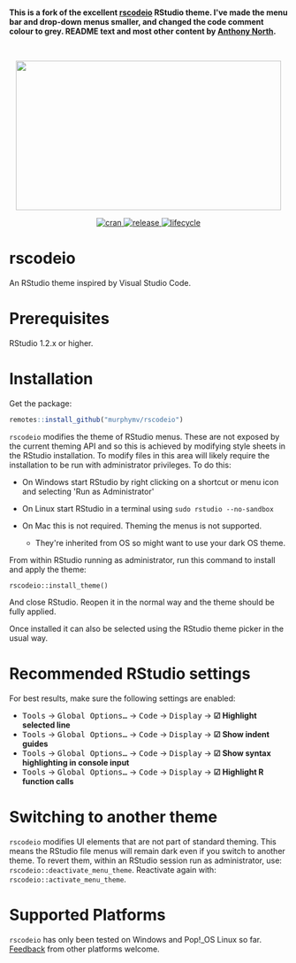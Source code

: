 <br>

**This is a fork of the excellent [rscodeio](https://github.com/anthonynorth/rscodeio) RStudio theme. I've made the menu bar and drop-down menus smaller, and changed the code comment colour to grey. README text and most other content by [Anthony North](https://github.com/anthonynorth).**

<br>

<p align=center>
  <img src="./inst/media/rscodeio.png" width="480" height="270">
</p>

<p align="center">
  <a href="https://cran.r-project.org/package=rscodeio">
    <img src="https://img.shields.io/cran/l/rscodeio?style=flat-square" alt="cran">
  </a>
  <a href="https://github.com/anthonynorth/rscodeio/releases/latest">
    <img src="https://img.shields.io/github/v/release/anthonynorth/rscodeio?sort=semver&style=flat-square" alt="release">
  </a>
  <a href="https://www.tidyverse.org/lifecycle/#experimental">
    <img src="https://img.shields.io/badge/lifecycle-experimental-orange?style=flat-square" alt="lifecycle" />
  </a>
</p>

# rscodeio

An RStudio theme inspired by Visual Studio Code.

# Prerequisites

RStudio 1.2.x or higher.

# Installation

Get the package:

``` r
remotes::install_github("murphymv/rscodeio")
```

`rscodeio` modifies the theme of RStudio menus. These are not exposed by the current theming API and so this is achieved by modifying style sheets in the RStudio installation. To modify files in this area will likely require the installation to be run with administrator privileges. To do this:

-   On Windows start RStudio by right clicking on a shortcut or menu icon and selecting 'Run as Administrator'

-   On Linux start RStudio in a terminal using `sudo rstudio --no-sandbox`

-   On Mac this is not required. Theming the menus is not supported.

    -   They're inherited from OS so might want to use your dark OS theme.

From within RStudio running as administrator, run this command to install and apply the theme:

    rscodeio::install_theme()

And close RStudio. Reopen it in the normal way and the theme should be fully applied.

Once installed it can also be selected using the RStudio theme picker in the usual way.

# Recommended RStudio settings

For best results, make sure the following settings are enabled:

-   <kbd>Tools</kbd> → <kbd>Global Options…</kbd> → <kbd>Code</kbd> → <kbd>Display</kbd> → **☑ Highlight selected line**
-   <kbd>Tools</kbd> → <kbd>Global Options…</kbd> → <kbd>Code</kbd> → <kbd>Display</kbd> → **☑ Show indent guides**
-   <kbd>Tools</kbd> → <kbd>Global Options…</kbd> → <kbd>Code</kbd> → <kbd>Display</kbd> → **☑ Show syntax highlighting in console input**
-   <kbd>Tools</kbd> → <kbd>Global Options…</kbd> → <kbd>Code</kbd> → <kbd>Display</kbd> → **☑ Highlight R function calls**

# Switching to another theme

`rscodeio` modifies UI elements that are not part of standard theming. This means the RStudio file menus will remain dark even if you switch to another theme. To revert them, within an RStudio session run as administrator, use: `rscodeio::deactivate_menu_theme`. Reactivate again with: `rscodeio::activate_menu_theme`.

# Supported Platforms

`rscodeio` has only been tested on Windows and Pop!\_OS Linux so far. [Feedback](https://github.com/anthonynorth/rscodeio/issues) from other platforms welcome.
